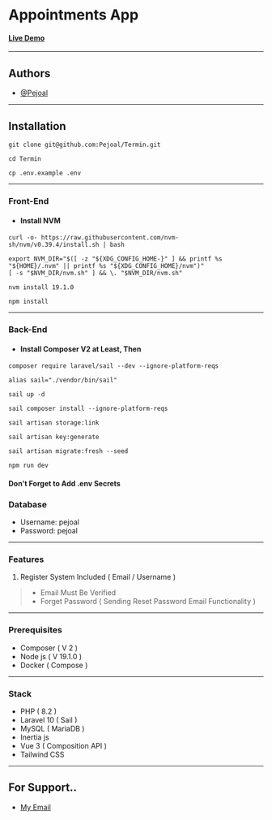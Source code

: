 # Appointments App

#### [Live Demo](http://34.125.179.57/)

---

## Authors

- [@Pejoal](https://www.github.com/Pejoal)

---

## Installation

```shell
git clone git@github.com:Pejoal/Termin.git
```

```shell
cd Termin
```

```shell
cp .env.example .env
```

---

### Front-End

- #### Install NVM
```shell
curl -o- https://raw.githubusercontent.com/nvm-sh/nvm/v0.39.4/install.sh | bash
```

```shell
export NVM_DIR="$([ -z "${XDG_CONFIG_HOME-}" ] && printf %s "${HOME}/.nvm" || printf %s "${XDG_CONFIG_HOME}/nvm")"
[ -s "$NVM_DIR/nvm.sh" ] && \. "$NVM_DIR/nvm.sh"
```

```shell
nvm install 19.1.0
```


```shell
npm install
```

---

### Back-End

- #### Install Composer V2 at Least, Then


```shell
composer require laravel/sail --dev --ignore-platform-reqs
```

```shell
alias sail="./vendor/bin/sail"
```

```shell
sail up -d
```

```shell
sail composer install --ignore-platform-reqs
```


```shell
sail artisan storage:link
```

```shell
sail artisan key:generate
```

```shell
sail artisan migrate:fresh --seed
```

```shell
npm run dev
```

#### Don't Forget to Add .env Secrets

### Database

- Username: pejoal
- Password: pejoal

---

### Features

1. Register System Included ( Email / Username )
> - Email Must Be Verified
> - Forget Password ( Sending Reset Password Email Functionality )

---

### Prerequisites

- Composer ( V 2 )
- Node js ( V 19.1.0 )
- Docker ( Compose )

---

### Stack

- PHP ( 8.2 )
- Laravel 10 ( Sail )
- MySQL ( MariaDB )
- Inertia js
- Vue 3 ( Composition API )
- Tailwind CSS

---

## For Support.. 

- [My Email](pejoal.official@gmail.com)
